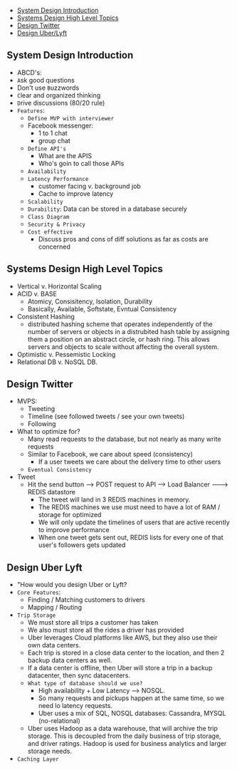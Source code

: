 * [System Design Introduction](#system-design-introduction)
* [Systems Design High Level Topics](#systems-design-high-level-topics)
* [Design Twitter](#design-twitter)
* [Design Uber/Lyft](#design-uber-lyft)

## System Design Introduction
  * ABCD's: 
  * `A`sk good questions
  * Don't use `B`uzzwords
  * `C`lear and organized thinking
  * `D`rive discussions (80/20 rule)
  * `Features`:
    * `Define MVP with interviewer`
    * Facebook messenger:
      * 1 to 1 chat
      * group chat
    * `Define API's`
      * What are the APIS
      * Who's goin to call those APIs
    * `Availability`
    * `Latency Performance`
      * customer facing v. background job
      * Cache to improve latency
    * `Scalability`
    * `Durability`: Data can be stored in a database securely
    * `Class Diagram`
    * `Security & Privacy`
    * `Cost effective`
      * Discuss pros and cons of diff solutions as far as costs are concerned

## Systems Design High Level Topics
  * Vertical v. Horizontal Scaling
  * ACID v. BASE
    * Atomicy, Consisitency, Isolation, Durability
    * Basically, Available, Softstate, Evntual Consistency
  * Consistent Hashing
    * distributed hashing scheme that operates independently of the number of servers or objects in a distrubited hash table by assigning them a position on an abstract circle, or hash ring. This allows servers and objects to scale without affecting the overall system.
  * Optimistic v. Pessemistic Locking
  * Relational DB v. NoSQL DB.

## Design Twitter
  * MVPS:
    * Tweeting
    * Timeline (see followed tweets / see your own tweets)
    * Following
  * What to optimize for?
    * Many read requests to the database, but not nearly as many write requests
    * Similar to Facebook, we care about speed (consistency)
      * If a user tweets we care about the delivery time to other users
    * `Eventual Consistency`
  * Tweet
    * Hit the send button --> POST request to API --> Load Balancer ---> REDIS datastore 
      * The tweet will land in 3 REDIS machines in memory.
      * The REDIS machines we use must need to have a lot of RAM / storage for optimized
      * We will only update the timelines of users that are active recently to improve performance
      * When one tweet gets sent out, REDIS lists for every one of that user's followers gets updated

## Design Uber Lyft
  * "How would you design Uber or Lyft?
  * `Core Features`:
    * Finding / Matching customers to drivers
    * Mapping / Routing
  * `Trip Storage`
    * We must store all trips a customer has taken
    * We also must store all the rides a driver has provided
    * Uber leverages Cloud platforms like AWS, but they also use their own data centers.
    * Each trip is stored in a close data center to the location, and then 2 backup data centers as well.
    * If a data center is offline, then Uber will store a trip in a backup datacenter, then sync datacenters.
    * `What type of database should we use?`
      * High availability + Low Latency --> NOSQL.
      * So many requests and pickups happen at the same time, so we need lo latency requests.
      * Uber uses a mix of SQL, NOSQL databases: Cassandra, MYSQL (no-relational)
    * Uber uses Hadoop as a data warehouse, that will archive the trip storage. This is decoupled from the daily business of trip storage, and driver ratings. Hadoop is used for business analytics and larger storage needs.
  * `Caching Layer`
  

  




